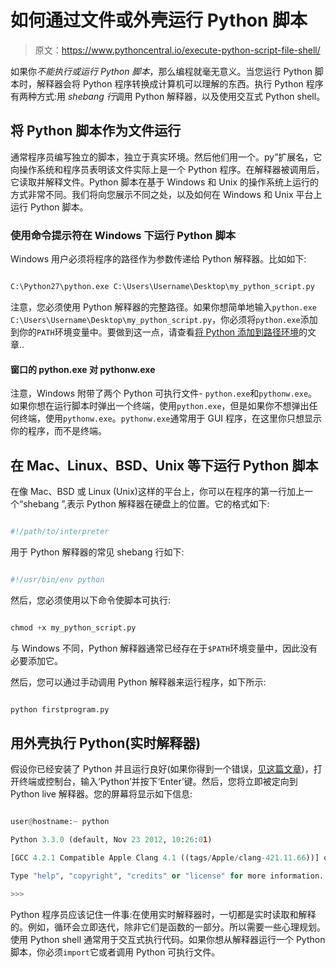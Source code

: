 # 如何通过文件或外壳运行 Python 脚本

> 原文：<https://www.pythoncentral.io/execute-python-script-file-shell/>

如果你*不能执行或运行 Python 脚本*，那么编程就毫无意义。当您运行 Python 脚本时，解释器会将 Python 程序转换成计算机可以理解的东西。执行 Python 程序有两种方式:用 *shebang 行*调用 Python 解释器，以及使用交互式 Python shell。

## 将 Python 脚本作为文件运行

通常程序员编写独立的脚本，独立于真实环境。然后他们用一个。py”扩展名，它向操作系统和程序员表明该文件实际上是一个 Python 程序。在解释器被调用后，它读取并解释文件。Python 脚本在基于 Windows 和 Unix 的操作系统上运行的方式非常不同。我们将向您展示不同之处，以及如何在 Windows 和 Unix 平台上运行 Python 脚本。

### 使用命令提示符在 Windows 下运行 Python 脚本

Windows 用户必须将程序的路径作为参数传递给 Python 解释器。比如如下:

```py

C:\Python27\python.exe C:\Users\Username\Desktop\my_python_script.py

```

注意，您必须使用 Python 解释器的完整路径。如果你想简单地输入`python.exe C:\Users\Username\Desktop\my_python_script.py`，你必须将`python.exe`添加到你的`PATH`环境变量中。要做到这一点，请查看[将 Python 添加到路径环境](https://www.pythoncentral.io/add-python-to-path-python-is-not-recognized-as-an-internal-or-external-command/ "How to install Python 2.7 on Windows 7\. ‘python' is not recognized as an internal or external command.")的文章..

#### 窗口的 python.exe 对 pythonw.exe

注意，Windows 附带了两个 Python 可执行文件- `python.exe`和`pythonw.exe`。如果你想在运行脚本时弹出一个终端，使用`python.exe`，但是如果你不想弹出任何终端，使用`pythonw.exe`。`pythonw.exe`通常用于 GUI 程序，在这里你只想显示你的程序，而不是终端。

## 在 Mac、Linux、BSD、Unix 等下运行 Python 脚本

在像 Mac、BSD 或 Linux (Unix)这样的平台上，你可以在程序的第一行加上一个“shebang ”,表示 Python 解释器在硬盘上的位置。它的格式如下:

```py

#!/path/to/interpreter

```

用于 Python 解释器的常见 shebang 行如下:

```py

#!/usr/bin/env python

```

然后，您必须使用以下命令使脚本可执行:

```py

chmod +x my_python_script.py

```

与 Windows 不同，Python 解释器通常已经存在于`$PATH`环境变量中，因此没有必要添加它。

然后，您可以通过手动调用 Python 解释器来运行程序，如下所示:

```py

python firstprogram.py

```

## 用外壳执行 Python(实时解释器)

假设你已经安装了 Python 并且运行良好(如果你得到一个错误，[见这篇文章](https://www.pythoncentral.io/add-python-to-path-python-is-not-recognized-as-an-internal-or-external-command/ "How to install Python 2.7 on Windows 7\. ‘python' is not recognized as an internal or external command."))，打开终端或控制台，输入‘Python’并按下‘Enter’键。然后，您将立即被定向到 Python live 解释器。您的屏幕将显示如下信息:

```py

user@hostname:~ python

Python 3.3.0 (default, Nov 23 2012, 10:26:01)

[GCC 4.2.1 Compatible Apple Clang 4.1 ((tags/Apple/clang-421.11.66))] on darwin

Type "help", "copyright", "credits" or "license" for more information.

>>>

```

Python 程序员应该记住一件事:在使用实时解释器时，一切都是实时读取和解释的。例如，循环会立即迭代，除非它们是函数的一部分。所以需要一些心理规划。使用 Python shell 通常用于交互式执行代码。如果你想从解释器运行一个 Python 脚本，你必须`import`它或者调用 Python 可执行文件。